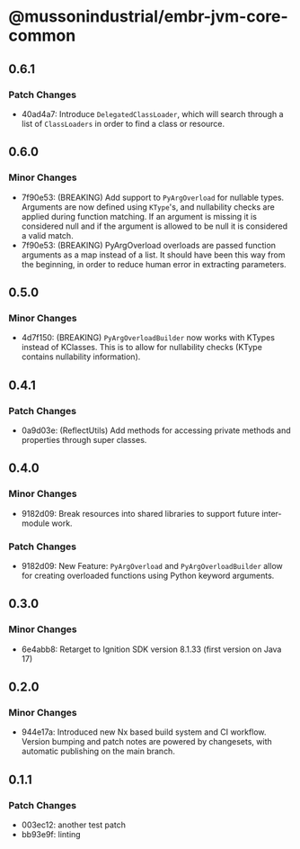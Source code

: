 # @mussonindustrial/embr-jvm-core-common

## 0.6.1

### Patch Changes

- 40ad4a7: Introduce `DelegatedClassLoader`, which will search through a list of `ClassLoaders` in order to find a class or resource.

## 0.6.0

### Minor Changes

- 7f90e53: (BREAKING) Add support to `PyArgOverload` for nullable types. Arguments are now defined using `KType`'s, and nullability checks are applied during function matching. If an argument is missing it is considered null and if the argument is allowed to be null it is considered a valid match.
- 7f90e53: (BREAKING) PyArgOverload overloads are passed function arguments as a map instead of a list. It should have been this way from the beginning, in order to reduce human error in extracting parameters.

## 0.5.0

### Minor Changes

- 4d7f150: (BREAKING) `PyArgOverloadBuilder` now works with KTypes instead of KClasses. This is to allow for nullability checks (KType contains nullability information).

## 0.4.1

### Patch Changes

- 0a9d03e: (ReflectUtils) Add methods for accessing private methods and properties through super classes.

## 0.4.0

### Minor Changes

- 9182d09: Break resources into shared libraries to support future inter-module work.

### Patch Changes

- 9182d09: New Feature: `PyArgOverload` and `PyArgOverloadBuilder` allow for creating overloaded functions using Python keyword arguments.

## 0.3.0

### Minor Changes

- 6e4abb8: Retarget to Ignition SDK version 8.1.33 (first version on Java 17)

## 0.2.0

### Minor Changes

- 944e17a: Introduced new Nx based build system and CI workflow. Version bumping and patch notes are powered by changesets, with automatic publishing on the main branch.

## 0.1.1

### Patch Changes

- 003ec12: another test patch
- bb93e9f: linting
